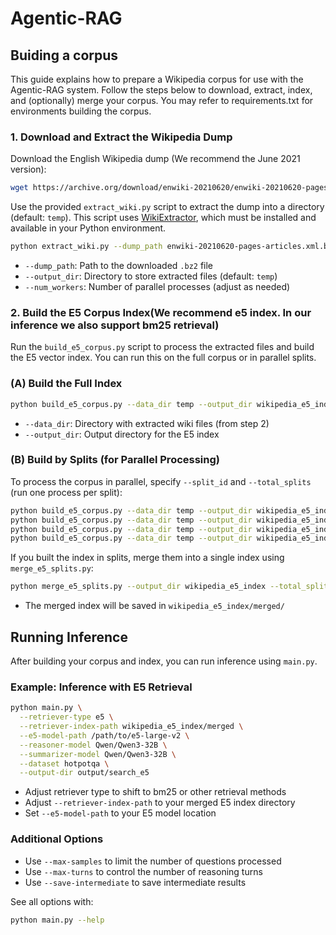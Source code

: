 # Agentic-RAG

## Buiding a corpus

This guide explains how to prepare a Wikipedia corpus for use with the Agentic-RAG system. Follow the steps below to download, extract, index, and (optionally) merge your corpus. You may refer to requirements.txt for environments building the corpus.

### 1. Download and Extract the Wikipedia Dump

Download the English Wikipedia dump (We recommend the June 2021 version):

```bash
wget https://archive.org/download/enwiki-20210620/enwiki-20210620-pages-articles.xml.bz2
```

Use the provided `extract_wiki.py` script to extract the dump into a directory (default: `temp`). This script uses [WikiExtractor](https://github.com/attardi/wikiextractor), which must be installed and available in your Python environment.

```bash
python extract_wiki.py --dump_path enwiki-20210620-pages-articles.xml.bz2 --output_dir temp --num_workers 8
```
- `--dump_path`: Path to the downloaded `.bz2` file
- `--output_dir`: Directory to store extracted files (default: `temp`)
- `--num_workers`: Number of parallel processes (adjust as needed)

### 2. Build the E5 Corpus Index(We recommend e5 index. In our inference we also support bm25 retrieval)

Run the `build_e5_corpus.py` script to process the extracted files and build the E5 vector index. You can run this on the full corpus or in parallel splits.

### (A) Build the Full Index

```bash
python build_e5_corpus.py --data_dir temp --output_dir wikipedia_e5_index
```
- `--data_dir`: Directory with extracted wiki files (from step 2)
- `--output_dir`: Output directory for the E5 index

### (B) Build by Splits (for Parallel Processing)

To process the corpus in parallel, specify `--split_id` and `--total_splits` (run one process per split):

```bash
python build_e5_corpus.py --data_dir temp --output_dir wikipedia_e5_index --split_id 0 --total_splits 4
python build_e5_corpus.py --data_dir temp --output_dir wikipedia_e5_index --split_id 1 --total_splits 4
python build_e5_corpus.py --data_dir temp --output_dir wikipedia_e5_index --split_id 2 --total_splits 4
python build_e5_corpus.py --data_dir temp --output_dir wikipedia_e5_index --split_id 3 --total_splits 4
```

If you built the index in splits, merge them into a single index using `merge_e5_splits.py`:

```bash
python merge_e5_splits.py --output_dir wikipedia_e5_index --total_splits 4
```
- The merged index will be saved in `wikipedia_e5_index/merged/`

## Running Inference

After building your corpus and index, you can run inference using `main.py`.

### Example: Inference with E5 Retrieval

```bash
python main.py \
  --retriever-type e5 \
  --retriever-index-path wikipedia_e5_index/merged \
  --e5-model-path /path/to/e5-large-v2 \
  --reasoner-model Qwen/Qwen3-32B \
  --summarizer-model Qwen/Qwen3-32B \
  --dataset hotpotqa \
  --output-dir output/search_e5
```
- Adjust retriever type to shift to bm25 or other retrieval methods
- Adjust `--retriever-index-path` to your merged E5 index directory
- Set `--e5-model-path` to your E5 model location

### Additional Options
- Use `--max-samples` to limit the number of questions processed
- Use `--max-turns` to control the number of reasoning turns
- Use `--save-intermediate` to save intermediate results

See all options with:

```bash
python main.py --help
```


